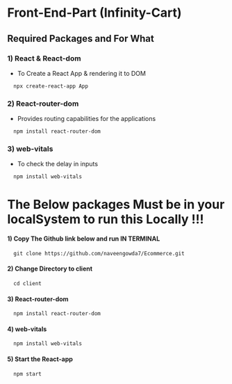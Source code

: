 # Front-End-Part (Infinity-Cart)

## Required Packages and For What

### 1) React & React-dom
  * To Create a React App & rendering it to DOM
```
  npx create-react-app App
```

### 2) React-router-dom
  * Provides routing capabilities for the applications
```
  npm install react-router-dom
```

### 3) web-vitals
  * To check the delay in inputs
```
  npm install web-vitals
```

# The Below packages Must be in your localSystem to run this Locally !!!

#### 1) Copy The Github link below and run IN TERMINAL
```
  git clone https://github.com/naveengowda7/Ecommerce.git
```

#### 2) Change Directory to client
```
  cd client
```

#### 3) React-router-dom
```
  npm install react-router-dom
```

#### 4) web-vitals
```
  npm install web-vitals
```
#### 5) Start the React-app
```
  npm start
```
